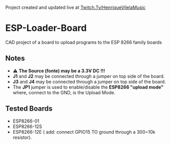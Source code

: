 Project created and updated live at  [Twitch.Tv/HenriqueVilelaMusic](https://twitch.tv/henriquevilelamusic)

# ESP-Loader-Board
CAD project of a board to upload programs to the ESP 8266 family boards

## Notes
- :warning: **The Source (fonte) may be a 3.3V DC !!!**
- **J1** and **J2** may be connected through a jumper on top side of the board. 
- **J3** and **J4** may be connected through a jumper on top side of the board. 
- The **JP1** jumper is used to enable/disable the **ESP8266 "upload mode"** where, connect to the GND, is the Upload Mode.
 

## Tested Boards
- ESP8266-01
- ESP8266-12S
- ESP8266-12E ( add: connect GPIO15 TO ground through a 300~10k resistor).
